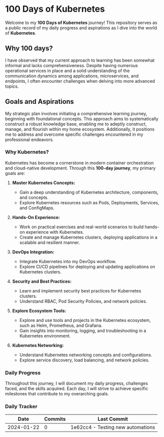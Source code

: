 # 100 Days of Kubernetes

Welcome to my **100 Days of Kubernetes** journey! This repository serves as a public record of my daily progress and aspirations as I dive into the world of **Kubernetes**. 

## Why 100 days?

I have observed that my current approach to learning has been somewhat informal and lacks comprehensiveness. Despite having numerous operational services in place and a solid understanding of the communication dynamics among applications, microservices, and endpoints, I often encounter challenges when delving into more advanced topics. 

## Goals and Aspirations

My strategic plan involves initiating a comprehensive learning journey, beginning with foundational concepts. This approach aims to systematically construct a robust knowledge base, enabling me to adeptly construct, manage, and flourish within my home ecosystem. Additionally, it positions me to address and overcome specific challenges encountered in my professional endeavors.

### Why Kubernetes?

Kubernetes has become a cornerstone in modern container orchestration and cloud-native development. Through this **100-day journey**, my primary goals are:

1. **Master Kubernetes Concepts:**
   - Gain a deep understanding of Kubernetes architecture, components, and concepts.
   - Explore Kubernetes resources such as Pods, Deployments, Services, and ConfigMaps.

2. **Hands-On Experience:**
   - Work on practical exercises and real-world scenarios to build hands-on experience with Kubernetes.
   - Create and manage Kubernetes clusters, deploying applications in a scalable and resilient manner.

3. **DevOps Integration:**
   - Integrate Kubernetes into my DevOps workflow.
   - Explore CI/CD pipelines for deploying and updating applications on Kubernetes clusters.

4. **Security and Best Practices:**
   - Learn and implement security best practices for Kubernetes clusters.
   - Understand RBAC, Pod Security Policies, and network policies.

5. **Explore Ecosystem Tools:**
   - Explore and use tools and projects in the Kubernetes ecosystem, such as Helm, Prometheus, and Grafana.
   - Gain insights into monitoring, logging, and troubleshooting in a Kubernetes environment.

6. **Kubernetes Networking:**
   - Understand Kubernetes networking concepts and configurations.
   - Explore service discovery, load balancing, and network policies.

### Daily Progress

Throughout this journey, I will document my daily progress, challenges faced, and the skills acquired. Each day, I will strive to achieve specific milestones that contribute to my overarching goals.

### Daily Tracker

| Date | Commits | Last Commit | 
| ---- | ------- | ----------- | 
| 2024-01-22 | 0 | 1e62cc4 - Testing new automations |
